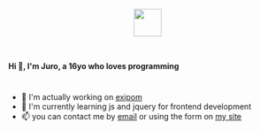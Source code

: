 <p align="center"> 
	<img src="https://github.com/Juro0/Juro0.github.io/blob/main/assets/logotype.png?raw=true" height="50px">
 </p>
 <br>
 
**Hi 👋, I'm Juro, a 16yo who loves programming**
#
- 🔭 I'm actually working on [exipom](https://juro0.github.io/exipom)
- 🌱 I'm currently learning js and jquery for frontend development
- 📫 you can contact me by [email](mailto:jurigemignani7+work@gmail.com) or using the form on [my site](https://juro0.github.io#contacts)
